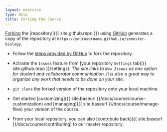 ```yaml
---
layout: exercise
type: Help
title: Forking the Course
---
```


[Forking](https://help.github.com/articles/fork-a-repo/) the [repository]({{ site.github.repo }}) using [GitHub](http://github.com) generates a copy of the repository at `https://yourusername.github.io/semester-biology`.

- Follow the [steps provided by GitHub](https://help.github.com/articles/fork-a-repo/) to fork the repository.

- Activate the `Issues` feature from [your repository `Settings` tab]({{ site.github.repo }}/settings). *The site links to `New Issues` as one option 
for student and collaborator communication. It is also a great way to organize 
any work that needs to be done on your site.* 

- `git clone` the forked version of the repository onto your local machine.

- Get started [customizing]({{ site.baseurl }}/docs/course/course-customization) and [managing]({{ site.baseurl }}/docs/course/manage-files) your version of the course.

- From your local repository, you can also [contribute back]({{ site.baseurl }}/docs/course/contributing) to our master repository.